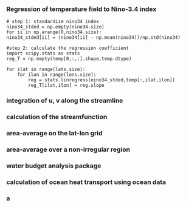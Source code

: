 ### Regression of temperature field to Nino-3.4 index
    # step 1: standardize nino34 index
    nino34_stded = np.empty(nino34.size)
    for ii in np.arange(0,nino34.size):
    nino34_stded[ii] = (nino34[ii] - np.mean(nino34))/np.std(nino34)

    #step 2: calculate the regression coefficient
    import scipy.stats as stats
    reg_T = np.empty(temp[0,:,:].shape,temp.dtype)

    for ilat in range(lats.size):
        for ilon in range(lons.size):
            reg = stats.linregress(nino34_stded,temp[:,ilat,ilon])
            reg_T[ilat,ilon] = reg.slope
            
### integration of u, v along the streamline 


### calculation of the streamfunction

### area-average on the lat-lon grid

### area-average over a non-irregular region
### water budget analysis package

### calculation of ocean heat transport using ocean data

### a
